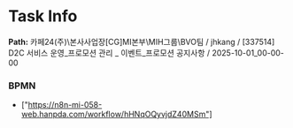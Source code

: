 # Task Info

**Path:** 카페24(주)\본사사업장\[CG]MI본부\MIH그룹\BVO팀 / jhkang / [337514] D2C 서비스 운영_프로모션 관리 _ 이벤트_프로모션 공지사항 / 2025-10-01_00-00-00

### BPMN
- ["https://n8n-mi-058-web.hanpda.com/workflow/hHNqOQyvjdZ40MSm"]

